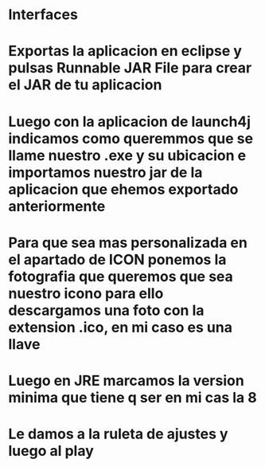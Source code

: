 # Interfaces
# Exportas la aplicacion en eclipse y pulsas Runnable JAR File para crear el JAR de tu aplicacion

# Luego con la aplicacion de launch4j indicamos como queremmos que se llame nuestro .exe y su ubicacion e importamos nuestro jar de la aplicacion que ehemos exportado anteriormente

# Para que sea mas personalizada en el apartado de ICON  ponemos la fotografia que queremos que sea nuestro icono para ello descargamos una foto con la extension .ico, en mi caso es una llave

# Luego en JRE marcamos la version minima que tiene q ser en mi cas la 8

# Le damos a la ruleta de ajustes y luego al play